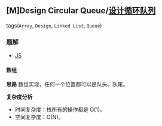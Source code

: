 ## [M]Design Circular Queue/[设计循环队列](https://leetcode-cn.com/problems/design-circular-queue/)
tags(`Array`, `Design`, `Linked List`, `Queue`)

### 题解
+ [JS](../../codes/js/problems/640/622.js)

#### 数组
**思路**
数组实现，任何一个位置都可以是队头、队尾。    

**复杂度分析**
+ 时间复杂度：栈所有的操作都是 O(1)。  
+ 空间复杂度：O(N)。